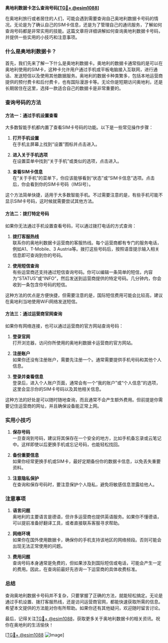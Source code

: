 **奥地利数据卡怎么查询号码[[TG💪+ @esim1088](https://t.me/s/esim1088)]**

在奥地利旅行或者居住的人们，可能会遇到需要查询自己奥地利数据卡号码的情况。无论是为了确认自己的SIM卡信息，还是为了管理自己的通讯服务，了解如何查询号码都是非常实用的技能。这篇文章将详细讲解如何查询奥地利数据卡号码，并提供一些实用的小技巧和注意事项。

### 什么是奥地利数据卡？

首先，我们先来了解一下什么是奥地利数据卡。奥地利的数据卡通常指的是可以在奥地利使用的SIM卡，这种卡允许用户通过手机或平板电脑接入互联网，进行通话、发送短信以及使用其他数据服务。奥地利的数据卡种类繁多，包括本地运营商提供的预付费卡和后付费卡，也有国际漫游卡等。无论你是短期访问奥地利，还是长期居住在这里，选择一款适合自己的数据卡是非常重要的。

### 查询号码的方法

#### 方法一：通过手机设置查看

大多数智能手机都内置了查看SIM卡号码的功能。以下是一些常见操作步骤：

1. **打开手机设置**  
   在手机主屏幕上找到“设置”图标并点击进入。

2. **进入关于手机选项**  
   在设置菜单中找到“关于手机”或类似的选项，点击进入。

3. **查看SIM卡信息**  
   在“关于手机”的菜单下，你应该能够看到“状态”或“SIM卡信息”选项。点击后，你会看到你的SIM卡号码（IMSI号）。

这个方法简单快捷，适用于大多数智能手机。不过需要注意的是，有些手机可能不显示SIM卡号码，这时候就需要尝试其他方法。

#### 方法二：拨打特定号码

如果你无法通过手机设置查看号码，可以通过拨打电话的方式查询：

1. **拨打客服热线**  
   联系你的奥地利数据卡运营商的客服热线。每个运营商都有专门的服务电话，例如A1、T-Mobile、3 Austria等。拨打这些号码后，按照语音提示输入相关信息即可查询到你的号码。

2. **使用短信查询**  
   有些运营商还支持通过短信查询号码。你可以编辑一条简单的短信，内容为“STATUS”或“INFO”，然后发送到运营商提供的特定号码。几分钟内，你会收到一条包含你号码的短信。

这种方法的优点是方便快捷，但需要注意的是，国际短信费用可能会比较高，建议在奥地利当地使用WiFi网络发送短信。

#### 方法三：通过运营商官网查询

如果你有网络连接，也可以通过运营商的官方网站查询号码：

1. **登录官网**  
   打开浏览器，访问你所使用的奥地利数据卡运营商的官方网站。

2. **注册账户**  
   如果你还没有注册账户，需要先注册一个。通常需要提供手机号码和其他个人信息。

3. **登录并查看信息**  
   登录后，进入个人账户页面，通常会有一个“我的账户”或“个人信息”的选项，这里会显示你的SIM卡号码以及其他相关信息。

这种方法的好处是可以随时随地查询，而且通常不会产生额外费用。但前提是你需要记住运营商的网址，并且确保设备能正常上网。

### 实用小技巧

1. **保存号码**  
   一旦查询到号码，建议将其保存在一个安全的地方，比如手机备忘录或云笔记中。这样即使以后更换手机或忘记号码，也能轻松找回。

2. **备份重要信息**  
   如果你经常更换手机或SIM卡，最好定期备份你的数据卡信息，以免丢失重要资料。

3. **注意隐私保护**  
   在查询和保存号码时，要注意保护个人隐私，避免将敏感信息泄露给他人。

### 注意事项

1. **语言问题**  
   奥地利的主要语言是德语，但许多运营商也提供英语服务。如果你不懂德语，可以提前准备好翻译工具，或者直接联系客服寻求帮助。

2. **网络环境**  
   如果你在国外使用数据卡，确保你的手机支持该地区的网络频段。否则可能会出现无法正常使用的问题。

3. **费用问题**  
   查询号码本身通常是免费的，但如果涉及到国际短信或电话，可能会产生一定的费用。因此，在查询前最好先咨询一下运营商的具体收费标准。

### 总结

查询奥地利数据卡号码并不复杂，只要掌握了正确的方法，就能轻松搞定。无论是通过手机设置、拨打客服热线，还是访问运营商官网，都能快速获取所需的信息。希望本文提供的方法能对你有所帮助。如果你还有其他疑问，欢迎随时留言讨论。

最后，记得关注[TG💪+ @esim1088](https://t.me/s/esim1088)，获取更多关于奥地利数据卡的相关资讯。祝你在奥地利的生活愉快！

[[TG💪+ @esim1088](https://t.me/s/esim1088) ![Image](https://i.postimg.cc/4NQfJmqS/Snipaste-2025-05-13-00-14-12.png)]